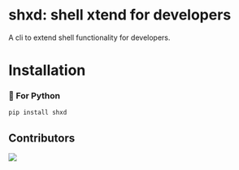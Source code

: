
# shxd: shell xtend for developers
A cli to extend shell functionality for developers.

# Installation

###  🐍 For Python

```bash
pip install shxd
```




## Contributors


<a href="https://github.com/luiisp/shxd/graphs/contributors">
  <img src="https://contrib.rocks/image?repo=luiisp/shxd" />
</a>

